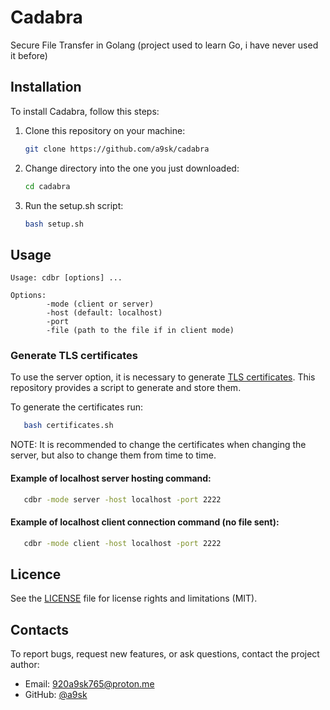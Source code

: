# Cadabra

Secure File Transfer in Golang (project used to learn Go, i have never used it before)

## Installation

To install Cadabra, follow this steps:

1. Clone this repository on your machine: 
   ```bash
   git clone https://github.com/a9sk/cadabra
   ```
2. Change directory into the one you just downloaded:
   ```bash
   cd cadabra
   ```
3. Run the setup.sh script:
   ```bash
   bash setup.sh
   ```

## Usage

    Usage: cdbr [options] ...

    Options:
            -mode (client or server)
            -host (default: localhost)
            -port
            -file (path to the file if in client mode)

### Generate TLS certificates

To use the server option, it is necessary to generate [TLS certificates](https://www.openssl.org/docs/manmaster/man7/ossl-guide-tls-introduction.html).
This repository provides a script to generate and store them.

To generate the certificates run:
```bash
   bash certificates.sh
```

NOTE: It is recommended to change the certificates when changing the server, but also to change them from time to time.

#### Example of localhost server hosting command:
```bash
   cdbr -mode server -host localhost -port 2222
```

#### Example of localhost client connection command (no file sent):
```bash
   cdbr -mode client -host localhost -port 2222
```

## Licence

See the [LICENSE](LICENSE.md) file for license rights and limitations (MIT).

## Contacts

To report bugs, request new features, or ask questions, contact the project author:

- Email: 920a9sk765@proton.me
- GitHub: [@a9sk](https://github.com/a9sk)